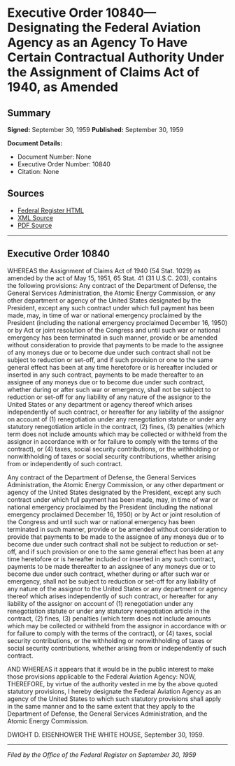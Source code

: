 # Executive Order 10840—Designating the Federal Aviation Agency as an Agency To Have Certain Contractual Authority Under the Assignment of Claims Act of 1940, as Amended

## Summary

**Signed:** September 30, 1959
**Published:** September 30, 1959

**Document Details:**
- Document Number: None
- Executive Order Number: 10840
- Citation: None

## Sources
- [Federal Register HTML](https://www.presidency.ucsb.edu/documents/executive-order-10840-designating-the-federal-aviation-agency-agency-have-certain)
- [XML Source](None)
- [PDF Source](None)

---

## Executive Order 10840

WHEREAS the Assignment of Claims Act of 1940 (54 Stat. 1029) as amended by the act of May 15, 1951, 65 Stat. 41 (31 U.S.C. 203), contains the following provisions:
Any contract of the Department of Defense, the General Services Administration, the Atomic Energy Commission, or any other department or agency of the United States designated by the President, except any such contract under which full payment has been made, may, in time of war or national emergency proclaimed by the President (including the national emergency proclaimed December 16, 1950) or by Act or joint resolution of the Congress and until such war or national emergency has been terminated in such manner, provide or be amended without consideration to provide that payments to be made to the assignee of any moneys due or to become due under such contract shall not be subject to reduction or set-off, and if such provision or one to the same general effect has been at any time heretofore or is hereafter included or inserted in any such contract, payments to be made thereafter to an assignee of any moneys due or to become due under such contract, whether during or after such war or emergency, shall not be subject to reduction or set-off for any liability of any nature of the assignor to the United States or any department or agency thereof which arises independently of such contract, or hereafter for any liability of the assignor on account of (1) renegotiation under any renegotiation statute or under any statutory renegotiation article in the contract, (2) fines, (3) penalties (which term does not include amounts which may be collected or withheld from the assignor in accordance with or for failure to comply with the terms of the contract), or (4) taxes, social security contributions, or the withholding or nonwithholding of taxes or social security contributions, whether arising from or independently of such contract.

Any contract of the Department of Defense, the General Services Administration, the Atomic Energy Commission, or any other department or agency of the United States designated by the President, except any such contract under which full payment has been made, may, in time of war or national emergency proclaimed by the President (including the national emergency proclaimed December 16, 1950) or by Act or joint resolution of the Congress and until such war or national emergency has been terminated in such manner, provide or be amended without consideration to provide that payments to be made to the assignee of any moneys due or to become due under such contract shall not be subject to reduction or set-off, and if such provision or one to the same general effect has been at any time heretofore or is hereafter included or inserted in any such contract, payments to be made thereafter to an assignee of any moneys due or to become due under such contract, whether during or after such war or emergency, shall not be subject to reduction or set-off for any liability of any nature of the assignor to the United States or any department or agency thereof which arises independently of such contract, or hereafter for any liability of the assignor on account of (1) renegotiation under any renegotiation statute or under any statutory renegotiation article in the contract, (2) fines, (3) penalties (which term does not include amounts which may be collected or withheld from the assignor in accordance with or for failure to comply with the terms of the contract), or (4) taxes, social security contributions, or the withholding or nonwithholding of taxes or social security contributions, whether arising from or independently of such contract.

AND WHEREAS it appears that it would be in the public interest to make those provisions applicable to the Federal Aviation Agency:
NOW, THEREFORE, by virtue of the authority vested in me by the above quoted statutory provisions, I hereby designate the Federal Aviation Agency as an agency of the United States to which such statutory provisions shall apply in the same manner and to the same extent that they apply to the Department of Defense, the General Services Administration, and the Atomic Energy Commission.

DWIGHT D. EISENHOWER
THE WHITE HOUSE,
September 30, 1959.

---

*Filed by the Office of the Federal Register on September 30, 1959*
